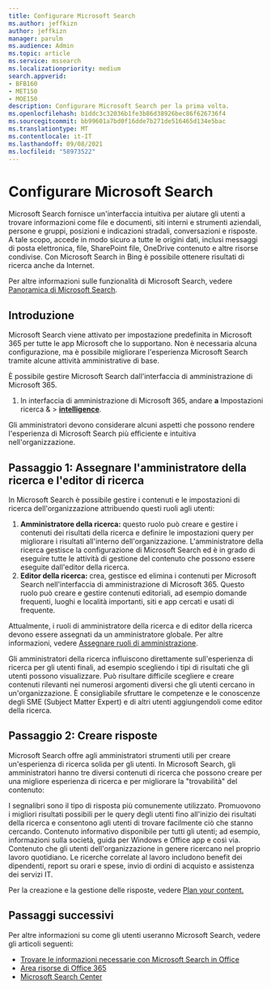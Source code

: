```yaml
---
title: Configurare Microsoft Search
ms.author: jeffkizn
author: jeffkizn
manager: parulm
ms.audience: Admin
ms.topic: article
ms.service: mssearch
ms.localizationpriority: medium
search.appverid:
- BFB160
- MET150
- MOE150
description: Configurare Microsoft Search per la prima volta.
ms.openlocfilehash: b1ddc3c32036b1fe3b86d38926bec86f626736f4
ms.sourcegitcommit: bb99601a7bd0f16dde7b271de516465d134e5bac
ms.translationtype: MT
ms.contentlocale: it-IT
ms.lasthandoff: 09/08/2021
ms.locfileid: "58973522"
---
```

# <a name="set-up-microsoft-search"></a>Configurare Microsoft Search

Microsoft Search fornisce un'interfaccia intuitiva per aiutare gli utenti a trovare informazioni come file e documenti, siti interni e strumenti aziendali, persone e gruppi, posizioni e indicazioni stradali, conversazioni e risposte. A tale scopo, accede in modo sicuro a tutte le origini dati, inclusi messaggi di posta elettronica, file, SharePoint file, OneDrive contenuto e altre risorse condivise. Con Microsoft Search in Bing è possibile ottenere risultati di ricerca anche da Internet.

Per altre informazioni sulle funzionalità di Microsoft Search, vedere [Panoramica di Microsoft Search](overview-microsoft-search.md).

## <a name="get-started"></a>Introduzione

Microsoft Search viene attivato per impostazione predefinita in Microsoft 365 per tutte le app Microsoft che lo supportano. Non è necessaria alcuna configurazione, ma è possibile migliorare l'esperienza Microsoft Search tramite alcune attività amministrative di base.

È possibile gestire Microsoft Search dall'interfaccia di amministrazione di Microsoft 365.

1. In interfaccia di amministrazione di Microsoft 365, andare **a** Impostazioni ricerca &  >  [**intelligence**](https://admin.microsoft.com/Adminportal/Home#/MicrosoftSearch).

Gli amministratori devono considerare alcuni aspetti che possono rendere l'esperienza di Microsoft Search più efficiente e intuitiva nell'organizzazione.

## <a name="step-1-assign-search-admin-and-search-editor"></a>Passaggio 1: Assegnare l'amministratore della ricerca e l'editor di ricerca

In Microsoft Search è possibile gestire i contenuti e le impostazioni di ricerca dell'organizzazione attribuendo questi ruoli agli utenti:

1. **Amministratore della ricerca:** questo ruolo può creare e gestire i contenuti dei risultati della ricerca e definire le impostazioni query per migliorare i risultati all'interno dell'organizzazione. L'amministratore della ricerca gestisce la configurazione di Microsoft Search ed è in grado di eseguire tutte le attività di gestione del contenuto che possono essere eseguite dall'editor della ricerca.
2. **Editor della ricerca:** crea, gestisce ed elimina i contenuti per Microsoft Search nell'interfaccia di amministrazione di Microsoft 365. Questo ruolo può creare e gestire contenuti editoriali, ad esempio domande frequenti, luoghi e località importanti, siti e app cercati e usati di frequente.

Attualmente, i ruoli di amministratore della ricerca e di editor della ricerca devono essere assegnati da un amministratore globale. Per altre informazioni, vedere [Assegnare ruoli di amministrazione](/office365/admin/add-users/assign-admin-roles?view=o365-worldwide).

Gli amministratori della ricerca influiscono direttamente sull'esperienza di ricerca per gli utenti finali, ad esempio scegliendo i tipi di risultati che gli utenti possono visualizzare. Può risultare difficile scegliere e creare contenuti rilevanti nei numerosi argomenti diversi che gli utenti cercano in un'organizzazione. È consigliabile sfruttare le competenze e le conoscenze degli SME (Subject Matter Expert) e di altri utenti aggiungendoli come editor della ricerca.

## <a name="step-2-create-answers"></a>Passaggio 2: Creare risposte

Microsoft Search offre agli amministratori strumenti utili per creare un'esperienza di ricerca solida per gli utenti. In Microsoft Search, gli amministratori hanno tre diversi contenuti di ricerca che possono creare per una migliore esperienza di ricerca e per migliorare la "trovabilità" del contenuto:

I segnalibri sono il tipo di risposta più comunemente utilizzato. Promuovono i migliori risultati possibili per le query degli utenti fino all'inizio dei risultati della ricerca e consentono agli utenti di trovare facilmente ciò che stanno cercando.
Contenuto informativo disponibile per tutti gli utenti; ad esempio, informazioni sulla società, guida per Windows e Office app e così via. Contenuto che gli utenti dell'organizzazione in genere ricercano nel proprio lavoro quotidiano. Le ricerche correlate al lavoro includono benefit dei dipendenti, report su orari e spese, invio di ordini di acquisto e assistenza dei servizi IT.

Per la creazione e la gestione delle risposte, vedere [Plan your content.](plan-your-content.md)

## <a name="next-steps"></a>Passaggi successivi

Per altre informazioni su come gli utenti useranno Microsoft Search, vedere gli articoli seguenti:

- [Trovare le informazioni necessarie con Microsoft Search in Office](https://support.office.com/article/find-what-you-need-with-microsoft-search-in-office-2457d4d8-48a8-4ad4-ab89-5a0657aa8446)
- [Area risorse di Office 365](https://support.office.com/office-training-center)
- [Microsoft Search Center](https://support.office.com/article/-working-title-microsoft-search-center-b8bf5a2c-7515-40a9-9a6a-b8ed382c86bc)
